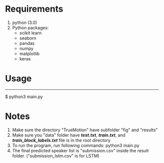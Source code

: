 **Requirements**
=============

1. python (3.0)
2. Python packages:
	- scikit learn
	- seaborn
	- pandas
	- numpy
	- matplotlib
	- keras


**Usage**
======

------------------------
$ python3 main.py


**Notes**
=====

1. Make sure the directory "TrueMotion" have subfolder "fig" and "results"
2. Make sure you "data" folder have ***test.txt***, ***train.txt***, and ***train_block_labels.txt*** file is in the root directory
3. To run the program, run following commands:
        python3 main.py
4. The final predicted speaker list is "submission.csv" inside the result folder. ("submission_lstm.csv" is for LSTM)